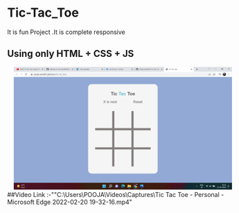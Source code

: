 # Tic-Tac_Toe
It is fun Project .It is complete responsive
## Using only HTML + CSS + JS

<img src="https://github.com/Pooja-saini467/Tic-Tac_Toe/blob/main/Screenshot%20(19).png?raw=true" alt="game" style="margin-left: 15px;" />
##Video Link :-""C:\Users\POOJA\Videos\Captures\Tic Tac Toe - Personal - Microsoft​ Edge 2022-02-20 19-32-16.mp4"
